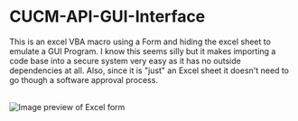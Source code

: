 # CUCM-API-GUI-Interface
This is an excel VBA macro using a Form and hiding the excel sheet to emulate a GUI Program. I know this seems silly but it makes importing a code base into a secure system very easy as it has no outside dependencies at all. Also, since it is "just" an Excel sheet it doesn't need to go though a software approval process.
<br>
<br>

![Image preview of Excel form](https://i.imgur.com/LqsirNCl.jpg)

